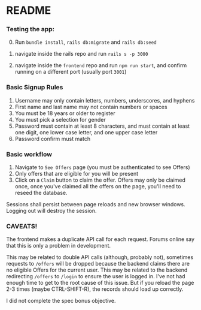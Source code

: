 # README

### Testing the app:

0. Run `bundle install`, `rails db:migrate` and `rails db:seed`

1. navigate inside the rails repo and run `rails s -p 3000`

2. navigate inside the `frontend` repo and run `npm run start`, and confirm running on a different port (usually port `3001`)

### Basic Signup Rules

1. Username may only contain letters, numbers, underscores, and hyphens
2. First name and last name may not contain numbers or spaces
3. You must be 18 years or older to register
4. You must pick a selection for gender
5. Password must contain at least 8 characters, and must contain at least one digit, one lower case letter, and one upper case letter
6. Password confirm must match


### Basic workflow

1. Navigate to `See Offers` page (you must be authenticated to see Offers)
2. Only offers that are eligible for you will be present
3. Click on a `Claim` button to claim the offer. Offers may only be claimed once, once you've claimed all the offers on the page, you'll need to reseed the database.

Sessions shall persist between page reloads and new browser windows. Logging out will destroy the session.

### CAVEATS!
The frontend makes a duplicate API call for each request. Forums online say that this is only a problem in development.

This may be related to double API calls (although, probably not), sometimes requests to `/offers` will be dropped because the backend claims there are no eligible Offers for the current user. This may be related to the backend redirecting  `/offers` to `/login` to ensure the user is logged in. I've not had enough time to get to the root cause of this issue. But if you reload the page 2-3 times (maybe CTRL-SHIFT-R), the records should load up correctly.

I did not complete the spec bonus objective.